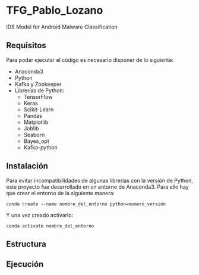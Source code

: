 # TFG_Pablo_Lozano
 IDS Model for Android Malware Classification

## Requisitos
Para poder ejecutar el código es necesario disponer de lo siguiente:
- Anaconda3
- Python
- Kafka y Zookeeper
- Librerías de Python:
    - TensorFlow
    - Keras
    - Scikit-Learn
    - Pandas
    - Matplotlib
    - Joblib
    - Seaborn
    - Bayes_opt
    - Kafka-python

## Instalación
Para evitar incompatibilidades de algunas librerías con la versión de Python, este proyecto fue desarrollado en un entorno de Anaconda3. Para ello hay que crear el entorno de la siguiente manera:
```
conda create --name nombre_del_entorno python=numero_versión
```
Y una vez creado activarlo:
```
conda activate nombre_del_entorno
```
## Estructura

## Ejecución
